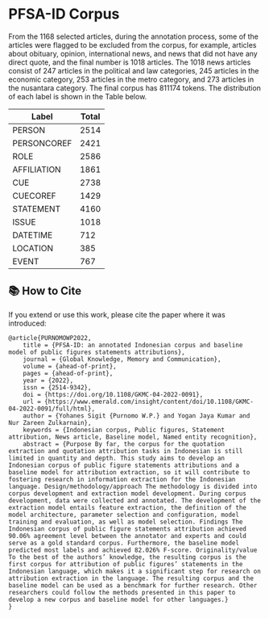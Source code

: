 # PFSA-ID Corpus

From the 1168 selected articles, during the annotation process, some of the articles were flagged to be excluded from the corpus, for example, articles about obituary, opinion, international news, and news that did not have any direct quote, and the final number is 1018 articles. The 1018 news articles consist of 247 articles in the political and law categories, 245 articles in the economic category, 253 articles in the metro category, and 273 articles in the nusantara category. The final corpus has 811174 tokens. The distribution of each label is shown in the Table below.

Label	| Total
--- | ---
PERSON	| 2514
PERSONCOREF	|	2421
ROLE	|	2586
AFFILIATION	|	1861
CUE	|	2738
CUECOREF	|	1429
STATEMENT	|	4160
ISSUE	|	1018
DATETIME	|	712
LOCATION	|	385
EVENT	|	767



## :books: How to Cite
If you extend or use this work, please cite the paper where it was introduced:
```
@article{PURNOMOWP2022,
	title = {PFSA-ID: an annotated Indonesian corpus and baseline model of public figures statements attributions},
	journal = {Global Knowledge, Memory and Communication},
	volume = {ahead-of-print},
	pages = {ahead-of-print},
	year = {2022},
	issn = {2514-9342},
	doi = {https://doi.org/10.1108/GKMC-04-2022-0091},
	url = {https://www.emerald.com/insight/content/doi/10.1108/GKMC-04-2022-0091/full/html},
	author = {Yohanes Sigit {Purnomo W.P.} and Yogan Jaya Kumar and Nur Zareen Zulkarnain},
	keywords = {Indonesian corpus, Public figures, Statement attribution, News article, Baseline model, Named entity recognition},
	abstract = {Purpose By far, the corpus for the quotation extraction and quotation attribution tasks in Indonesian is still limited in quantity and depth. This study aims to develop an Indonesian corpus of public figure statements attributions and a baseline model for attribution extraction, so it will contribute to fostering research in information extraction for the Indonesian language. Design/methodology/approach The methodology is divided into corpus development and extraction model development. During corpus development, data were collected and annotated. The development of the extraction model entails feature extraction, the definition of the model architecture, parameter selection and configuration, model training and evaluation, as well as model selection. Findings The Indonesian corpus of public figure statements attribution achieved 90.06% agreement level between the annotator and experts and could serve as a gold standard corpus. Furthermore, the baseline model predicted most labels and achieved 82.026% F-score. Originality/value To the best of the authors’ knowledge, the resulting corpus is the first corpus for attribution of public figures’ statements in the Indonesian language, which makes it a significant step for research on attribution extraction in the language. The resulting corpus and the baseline model can be used as a benchmark for further research. Other researchers could follow the methods presented in this paper to develop a new corpus and baseline model for other languages.}
}
```